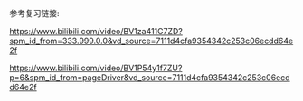 

参考复习链接: 

https://www.bilibili.com/video/BV1za411C7ZD?spm_id_from=333.999.0.0&vd_source=7111d4cfa9354342c253c06ecdd64e2f

https://www.bilibili.com/video/BV1P54y1f7ZU?p=6&spm_id_from=pageDriver&vd_source=7111d4cfa9354342c253c06ecdd64e2f